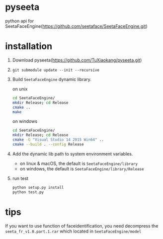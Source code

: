 # pyseeta
python api for SeetaFaceEngine(https://github.com/seetaface/SeetaFaceEngine.git)
# installation
1. Download pyseeta(https://github.com/TuXiaokang/pyseeta.git)
2. `git submodule update --init --recursive`
3. Build `SeetaFaceEngine` dynamic library.

    on unix
    ```bash
    cd SeetaFaceEngine/
    mkdir Release; cd Release
    cmake ..
    make  
    ```
    on windows

    ```bash
    cd SeetaFaceEngine/
    mkdir Release; cd Release
    cmake -G "Visual Studio 14 2015 Win64" ..
    cmake --build . --config Release
    ```
4.  Add the dynamic lib path to system environment variables.
    + on linux & macOS, the default is `SeetaFaceEngine/library`
    + on windows, the default is  `SeetaFaceEngine/library/Release`
5. run test
    ```bash
    python setup.py install
    python test.py
    ```
# tips
If you want to use function of faceidentification, you need decompress the `seeta_fr_v1.0.part.1.rar` which located in `SeetaFaceEngine/model`
